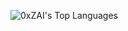 ![0xZAI's Top Languages](https://github-readme-stats.vercel.app/api/top-langs/?username=0xZAI&theme=vue-dark&show_icons=true&hide_border=true&layout=compact)
